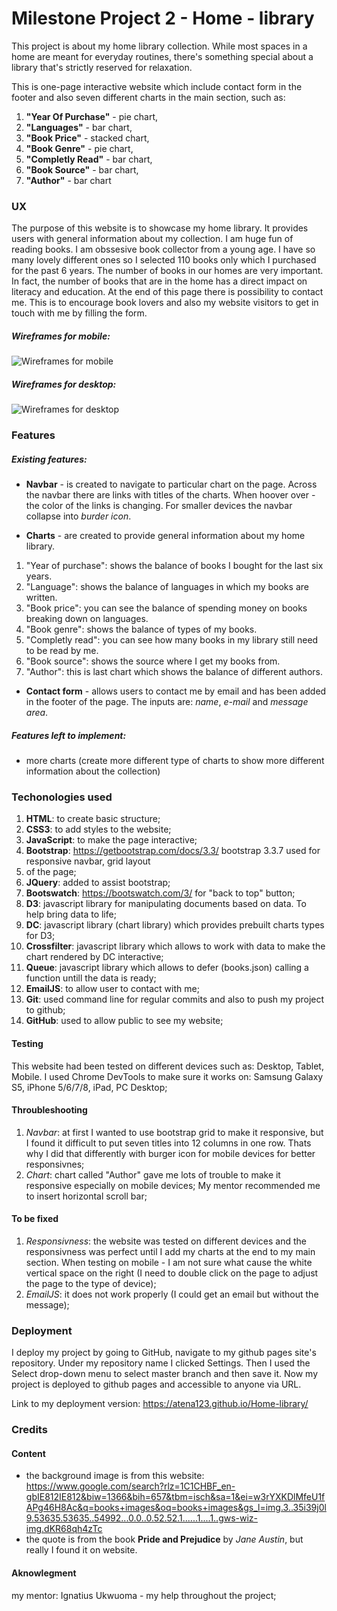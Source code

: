 # Milestone Project 2 - Home - library

<p>This project is about my home library collection. While most spaces in a home are meant for everyday routines, there's something special about a library that's strictly reserved for relaxation. 
 
<p>This is one-page interactive website which include contact form in the footer and also seven different charts in the main section, such as: </p>

1. **"Year Of Purchase"** - pie chart,
1. **"Languages"** - bar chart,
1. **"Book Price"** - stacked chart,
1. **"Book Genre"** - pie chart,
1. **"Completly Read"** - bar chart,
1. **"Book Source"** - bar chart,
1. **"Author"** - bar chart

### UX

<p>The purpose of this website is to showcase my home library. It provides users with general information about my collection. I am huge fun of reading books. 
I am obssesive book collector from a young age. I have so many lovely different ones so I selected 110 books only which I purchased for the past 6 years. 
The number of books in our homes are very important. In fact, the number of books that are in the home has a direct impact on literacy and education.
At the end of this page there is possibility to contact me. This is to encourage book lovers and also my website visitors to get in touch with me by filling the form.</p>

##### Wireframes for mobile:

![Wireframes for mobile](photos/mobile.jpg)

##### Wireframes for desktop:

![Wireframes for desktop](photos/desktop.jpg)

### Features

##### Existing features:

* **Navbar** - is created to navigate to particular chart on the page. Across the navbar there are links with titles of the charts.
When hoover over - the color of the links is changing. For smaller devices the navbar collapse into *burder icon*.

* **Charts** - are created to provide general information about my home library. 

1. "Year of purchase": shows the balance of books I bought for the last six years.
1. "Language": shows the balance of languages in which my books are written.
1. "Book price": you can see the balance of spending money on books breaking down on languages.
1. "Book genre": shows the balance of types of my books.
1. "Completly read": you can see how many books in my library still need to be read by me.
1. "Book source": shows the source where I get my books from.
1. "Author": this is last chart which shows the balance of different authors. 

* **Contact form** - allows users to contact me by email and has been added in the footer of the page. The inputs are: *name*, *e-mail* and *message area*. 

##### Features left to implement:

* more charts (create more different type of charts to show more different information about the collection)

### Techonologies used

1. **HTML**: to create basic structure;
1. **CSS3**: to add styles to the website;
1. **JavaScript**: to make the page interactive; 
1. **Bootstrap**: https://getbootstrap.com/docs/3.3/ bootstrap 3.3.7 used for responsive navbar, grid layout
1. of the page;
1. **JQuery**: added to assist bootstrap;
1. **Bootswatch**: https://bootswatch.com/3/ for "back to top" button; 
1. **D3**: javascript library for manipulating documents based on data. To help bring data to life;
2. **DC**: javascript library (chart library) which provides prebuilt charts types for D3;
1. **Crossfilter**: javascript library which allows to work with data to make the chart rendered by DC interactive;
1. **Queue**: javascript library which allows to defer (books.json) calling a function untill the data is ready;
1. **EmailJS**: to allow user to contact with me; 
1. **Git**: used command line for regular commits and also to push my project to github;
1. **GitHub**: used to allow public to see my website; 

#### Testing

This website had been tested on different devices such as: Desktop, Tablet, Mobile. I used Chrome DevTools to make sure it works on: Samsung Galaxy S5, iPhone 5/6/7/8, iPad, PC Desktop;

#### Throubleshooting

1. *Navbar*: at first I wanted to use bootstrap grid to make it responsive, but I found it difficult to put seven
titles into 12 columns in one row. Thats why I did that differently with burger icon for mobile devices for better responsivnes;
1. *Chart*: chart called "Author" gave me lots of trouble to make it responsive especially on mobile devices;
My mentor recommended me to insert horizontal scroll bar;

#### To be fixed

1. *Responsivness*: the website was tested on different devices and the responsivness was perfect until I add my charts at the end to my main section.
   When testing on mobile - I am not sure what cause the white vertical space on the right (I need to double click on the page to adjust the page to the type of device);
1. *EmailJS*: it does not work properly (I could get an email but without the message);

### Deployment 

I deploy my project by going to GitHub, navigate to my github pages site's repository. Under my repository name I clicked Settings. Then I used the Select
drop-down menu to select master branch and then save it. Now my project is deployed to github pages and accessible to anyone via URL.

Link to my deployment version:  https://atena123.github.io/Home-library/

### Credits

#### Content

* the background image is from this website: https://www.google.com/search?rlz=1C1CHBF_en-gbIE812IE812&biw=1366&bih=657&tbm=isch&sa=1&ei=w3rYXKDlMfeU1fAPg46H8Ac&q=books+images&oq=books+images&gs_l=img.3..35i39j0l9.53635.53635..54992...0.0..0.52.52.1......1....1..gws-wiz-img.dKR68qh4zTc
* the quote is from the book **Pride and Prejudice** by *Jane Austin*, but really I found it on website.

#### Aknowlegment

my mentor:  Ignatius Ukwuoma - my help throughout the project;




